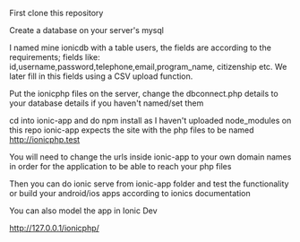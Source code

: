 First clone this repository 

Create a database on your server's mysql 

I named mine ionicdb with a table users, the fields are according to the requirements; fields like:
id,username,password,telephone,email,program_name, citizenship etc. We later fill in this fields using a CSV upload function.

Put the ionicphp files on the server, change the dbconnect.php details to your database details if you haven't named/set them

cd into ionic-app and do npm install as I haven't uploaded node_modules on this repo
ionic-app expects the site with the php files to be named http://ionicphp.test

You will need to change the urls inside ionic-app to your own domain names in order for the application to be able to reach your php files

Then you can do ionic serve from ionic-app folder and test the functionality 
or build your android/ios apps according to ionics documentation

You can also model the app in Ionic Dev


http://127.0.0.1/ionicphp/
